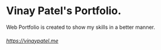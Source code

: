 # Vinay Patel's Portfolio.
Web Portfolio is created to show my skills in a better manner. 

###### https://vinaypatel.me

